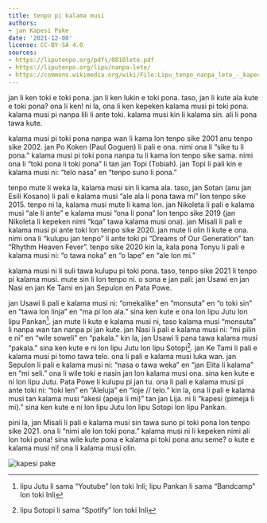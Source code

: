 ```yaml
---
title: tenpo pi kalama musi
authors:
- jan Kapesi Pake
date: '2021-12-08'
license: CC-BY-SA 4.0
sources:
- https://liputenpo.org/pdfs/0010lete.pdf
- https://liputenpo.org/lipu/nanpa-lete/
- https://commons.wikimedia.org/wiki/File:Lipu_tenpo_nanpa_lete_-_kapesi_Pake.png
---
```


jan li ken toki e toki pona. jan li ken lukin e toki pona. taso, jan li kute ala kute e toki pona? ona li ken! ni la, ona li ken kepeken kalama musi pi toki pona. kalama musi pi nanpa lili li ante toki. kalama musi kin li kalama sin. ali li pona tawa kute.

kalama musi pi toki pona nanpa wan li kama lon tenpo sike 2001 anu tenpo sike 2002. jan Po Koken (Paul Goguen) li pali e ona. nimi ona li “sike tu li pona.” kalama musi pi toki pona nanpa tu li kama lon tenpo sike sama. nimi ona li “toki pona li toki pona” li tan jan Topi (Tobiah). jan Topi li pali kin e kalama musi ni: “telo nasa” en “tenpo suno li pona.”

tenpo mute li weka la, kalama musi sin li kama ala. taso, jan Sotan (anu jan Esili Kosano) li pali e kalama musi “ale ala li pona tawa mi” lon tenpo sike 2015. tenpo ni la, kalama musi mute li kama lon. jan Nikoleta li pali e kalama musi “ale li ante” e kalama musi “ona li pona” lon tenpo sike 2019 (jan Nikoleta li kepeken nimi “kqa” tawa kalama musi ona). jan Misali li pali e kalama musi pi ante toki lon tenpo sike 2020. jan mute li olin li kute e ona. nimi ona li “kulupu jan tenpo” li ante toki pi “Dreams of Our Generation” tan “Rhythm Heaven Fever”. tenpo sike 2020 kin la, kala pona Tonyu li pali e kalama musi ni: “o tawa noka” en “o lape” en “ale lon mi.”

kalama musi ni li suli tawa kulupu pi toki pona. taso, tenpo sike 2021 li tenpo pi kalama musi. mute sin li lon tenpo ni. o sona e jan pali: jan Usawi en jan Nasi en jan Ke Tami en jan Sepulon en Pata Powe.

jan Usawi li pali e kalama musi ni: “omekalike” en “monsuta” en “o toki sin” en “tawa lon linja” en “ma pi lon ala.” sina ken kute e ona lon lipu Jutu lon lipu Pankan[^1]. jan mute li kute e kalama musi ni, taso kalama musi “monsuta” li nanpa wan tan nanpa pi jan kute. jan Nasi li pali e kalama musi ni: “mi pilin e ni” en “wile soweli” en “pakala.” kin la, jan Usawi li pana tawa kalama musi “pakala.” sina ken kute e ni lon lipu Jutu lon lipu Sotopi[^2]. jan Ke Tami li pali e kalama musi pi tomo tawa telo. ona li pali e kalama musi luka wan. jan Sepulon li pali e kalama musi ni: “nasa o tawa weka” en “jan Elita li kalama” en “mi seli.” ona li wile toki e nasin jan lon kalama musi ona. sina ken kute e ni lon lipu Jutu. Pata Powe li kulupu pi jan tu. ona li pali e kalama musi pi ante toki ni: “toki len” en “Aleluja” en “loje // telo.” kin la, ona li pali e kalama musi tan kalama musi “akesi (apeja li mi)” tan jan Lija. ni li “kapesi (pimeja li mi).” sina ken kute e ni lon lipu Jutu lon lipu Sotopi lon lipu Pankan.

pini la, jan Misali li pali e kalama musi sin tawa suno pi toki pona lon tenpo sike 2021. ona li “nimi ale lon toki pona.” kalama musi ni li kepeken nimi ali lon toki pona! sina wile kute pona e kalama pi toki pona anu seme? o kute e kalama musi ni! ona li kalama musi olin.

![kapesi pake](https://upload.wikimedia.org/wikipedia/commons/3/30/Lipu_tenpo_nanpa_lete_-_kapesi_Pake.png)

[^1]: lipu Jutu li sama “Youtube” lon toki Inli; lipu Pankan li sama “Bandcamp” lon toki Inli

[^2]: lipu Sotopi li sama “Spotify” lon toki Inli